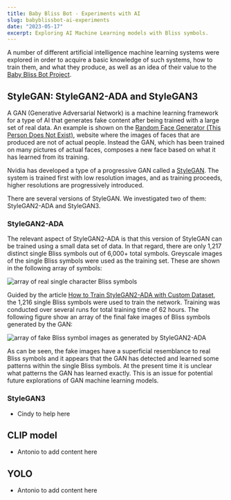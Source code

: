 ```yaml
---
title: Baby Bliss Bot - Experiments with AI
slug: babyblissbot-ai-experiments
date: "2023-05-17"
excerpt: Exploring AI Machine Learning models with Bliss symbols.
---
```

A number of different artificial intelligence machine learning systems were
explored in order to acquire a basic knowledge of such systems, how to train
them, and what they produce, as well as an idea of their value to the
[Baby Bliss Bot Project](https://floeproject.org/news/2023-04-12-introduction-of-baby-bliss-bot-project/).

## StyleGAN: StyleGAN2-ADA and StyleGAN3

A GAN (Generative Adversarial Network) is a machine learning framework for
a type of AI that generates fake content after being trained with a large set
of real data.  An example is shown on the
[Random Face Generator (This Person Does Not Exist)](https://this-person-does-not-exist.com/en),
website where the images of faces that are produced are not of actual people.
Instead the GAN, which has been trained on many pictures of actual faces,
composes a new face based on what it has learned from its training.

Nvidia has developed a type of a progressive GAN called a [StyleGAN](https://en.wikipedia.org/wiki/StyleGAN).
The system is trained first with low resolution images, and as training
proceeds, higher resolutions are progressively introduced.

There are several versions of StyleGAN.  We investigated two of them:
StyleGAN2-ADA and StyleGAN3.

### StyleGAN2-ADA

The relevant aspect of StyleGAN2-ADA is that this version of StyleGAN can be
trained using a small data set of data.  In that regard, there are only 1,217
distinct single Bliss symbols out of 6,000+ total symbols.  Greyscale images
of the single Bliss symbols were used as the training set.  These are shown
in the following array of symbols:

<img src="/news/images/StyleGAN2-ADA-reals.png" alt="array of real single
character Bliss symbols">

Guided by the article [How to Train StyleGAN2-ADA with Custom Dataset](https://towardsdatascience.com/how-to-train-stylegan2-ada-with-custom-dataset-dc268ff70544),
the 1,216 single Bliss symbols were used to train the network.
Training was conducted over several runs for total training time of 62 hours.
The following figure show an array of the final fake images of Bliss symbols
generated by the GAN:

<img src="/news/images/StyleGAN2-ADA-fakes.png" alt="array of fake Bliss
symbol images as generated by StyleGAN2-ADA">

As can be seen, the fake images have a superficial resemblance to real Bliss
symbols and it appears that the GAN has detected and learned some patterns
within the single Bliss symbols. At the present time it is unclear what
patterns the GAN has learned exactly.  This is an issue for potential future
explorations of GAN machine learning models.

### StyleGAN3

- Cindy to help here

## CLIP model

- Antonio to add content here

## YOLO

- Antonio to add content here
